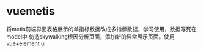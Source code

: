 # vuemetis

将metis前端界面表格展示的单指标数据改成多指标数据，学习使用，数据写死在model中
仿造skywalking根因分析页面，添加新的异常展示页面。使用vue+element ui
